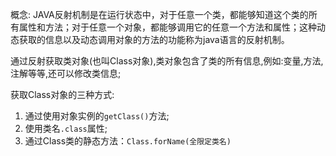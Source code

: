 概念:
JAVA反射机制是在运行状态中，对于任意一个类，都能够知道这个类的所有属性和方法；对于任意一个对象，都能够调用它的任意一个方法和属性；这种动态获取的信息以及动态调用对象的方法的功能称为java语言的反射机制。

通过反射获取类对象(也叫Class对象),类对象包含了类的所有信息,例如:变量,方法,注解等等,还可以修改类信息;

获取Class对象的三种方式:
1. 通过使用对象实例的`getClass()`方法;
2.  使用类名`.class`属性;
3. 通过Class类的静态方法：`Class.forName(全限定类名)`